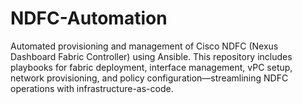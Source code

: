 # NDFC-Automation
Automated provisioning and management of Cisco NDFC (Nexus Dashboard Fabric Controller) using Ansible. This repository includes playbooks for fabric deployment, interface management, vPC setup, network provisioning, and policy configuration—streamlining NDFC operations with infrastructure-as-code.
